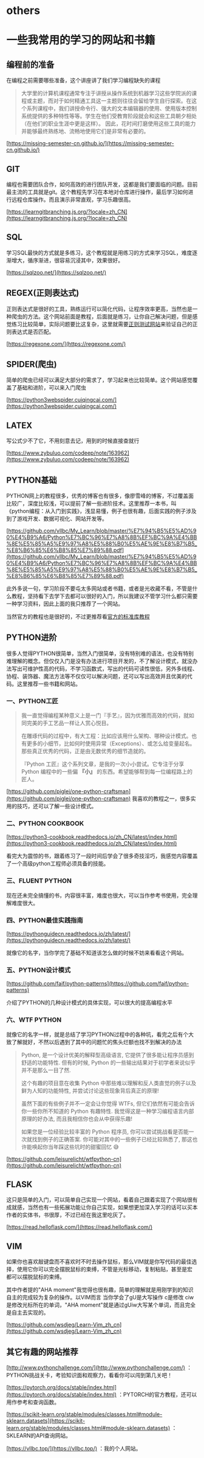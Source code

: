 # others



# 一些我常用的学习的网站和书籍

## 编程前的准备

在编程之前需要哪些准备，这个讲座讲了我们学习编程缺失的课程

> 大学里的计算机课程通常专注于讲授从操作系统到机器学习这些学院派的课程或主题，而对于如何精通工具这一主题则往往会留给学生自行探索。在这个系列课程中，我们讲授命令行、强大的文本编辑器的使用、使用版本控制系统提供的多种特性等等。学生在他们受教育阶段就会和这些工具朝夕相处（在他们的职业生涯中更是这样）。 因此，花时间打磨使用这些工具的能力并能够最终熟练地、流畅地使用它们是非常有必要的。

[https://missing-semester-cn.github.io/](https://missing-semester-cn.github.io/)

## GIT

编程也需要团队合作，如何高效的进行团队开发，这都是我们要面临的问题。目前最主流的工具就是git。这个教程先学习在本地对仓库进行操作，最后学习如何进行远程仓库操作。而且演示非常直观，学习乐趣很高。

[https://learngitbranching.js.org/?locale=zh_CN](https://learngitbranching.js.org/?locale=zh_CN)

## SQL

学习SQL最快的方式就是多练习，这个教程就是用练习的方式来学习SQL，难度逐渐增大，循序渐进，很容易沉浸其中，效果很好。

[https://sqlzoo.net/](https://sqlzoo.net/)

## REGEX(正则表达式)

正则表达式是很好的工具，熟练运行可以简化代码，让程序效率更高，当然也是一种爬虫的方法。这个网站前面是教程，后面就是练习，让你自己解决问题，但是感觉练习比较简单，实际问题要比这复杂，这里就需要[正则测试网站](https://regexr.com/)来验证自己的正则表达式是否匹配。

[https://regexone.com/](https://regexone.com/)

## SPIDER(爬虫)

简单的爬虫已经可以满足大部分的需求了，学习起来也比较简单。这个网站感觉覆盖了基础和进阶，可以来入门爬虫

[https://python3webspider.cuiqingcai.com/](https://python3webspider.cuiqingcai.com/)

## LATEX

写公式少不了它，不用刻意去记，用到的时候直接查就行

[https://www.zybuluo.com/codeep/note/163962](https://www.zybuluo.com/codeep/note/163962)

## PYTHON基础

PYTHON网上的教程很多，优秀的博客也有很多，像廖雪峰的博客，不过覆盖面比较广，深度比较浅，可以提前了解一些进阶技术。这里推荐一本书，叫《python编程：从入门到实践》，浅显易懂，例子也很有趣，后面实践的例子涉及到了游戏开发、数据可视化、网站开发等。

[https://github.com/vllbc/My_Learn/blob/master/%E7%94%B5%E5%AD%90%E4%B9%A6/Python%E7%BC%96%E7%A8%8B%EF%BC%9A%E4%BB%8E%E5%85%A5%E9%97%A8%E5%88%B0%E5%AE%9E%E8%B7%B5_%E8%B6%85%E6%B8%85%E7%89%88.pdf](https://github.com/vllbc/My_Learn/blob/master/%E7%94%B5%E5%AD%90%E4%B9%A6/Python%E7%BC%96%E7%A8%8B%EF%BC%9A%E4%BB%8E%E5%85%A5%E9%97%A8%E5%88%B0%E5%AE%9E%E8%B7%B5_%E8%B6%85%E6%B8%85%E7%89%88.pdf)

此外多说一句，学习阶段不要屯太多网站或者书籍，或者是光收藏不看，不管是什么教程，坚持看下去学下去都可以很好的入门，所以我建议不管学习什么都只需要一种学习资料，因此上面的我只推荐了一个网站。

当然官方的教程也是很好的，不过更推荐看[官方的标准库教程](https://docs.python.org/zh-cn/3/library/index.html)

## PYTHON进阶

很多人觉得PYTHON很简单，当然入门很简单，没有特别难的语法，也没有特别难理解的概念。但仅仅入门是没有办法进行项目开发的，不了解设计模式，就没办法写出可维护性高的代码，不学习函数式，写出的代码可读性很低，另外多线程、协程、装饰器、魔法方法等不仅仅可以解决问题，还可以写出高效并且优美的代码。这里推荐一些书籍和网站。

### 一、PYTHON工匠

> 我一直觉得编程某种意义上是一门『手艺』，因为优雅而高效的代码，就如同完美的手工艺品一样让人赏心悦目。
>
> 在雕琢代码的过程中，有大工程：比如应该用什么架构、哪种设计模式。也有更多的小细节，比如何时使用异常（Exceptions）、或怎么给变量起名。那些真正优秀的代码，正是由无数优秀的细节造就的。
>
> 『Python 工匠』这个系列文章，是我的一次小小尝试。它专注于分享 Python 编程中的一些偏 **『小』** 的东西。希望能够帮到每一位编程路上的匠人。

[https://github.com/piglei/one-python-craftsman](https://github.com/piglei/one-python-craftsman)  我喜欢的教程之一，很多实用的技巧，还可以了解一些设计模式。

### 二、PYTHON COOKBOOK

[https://python3-cookbook.readthedocs.io/zh_CN/latest/index.html](https://python3-cookbook.readthedocs.io/zh_CN/latest/index.html)

看完大为震惊的书，跟着练习了一段时间后学会了很多奇技淫巧，我感觉内容覆盖了一个高级python工程师必须具备的技能。

### 三、FLUENT PYTHON

现在还未完全搞懂的书，内容很丰富，难度也很大，可以当作参考书使用，完全理解难度很大。

### 四、PYTHON最佳实践指南

[https://pythonguidecn.readthedocs.io/zh/latest/](https://pythonguidecn.readthedocs.io/zh/latest/)

就像它的名字，当你学完了基础不知道该怎么做的时候不妨来看看这个网站。

### 五、PYTHON设计模式

[https://github.com/faif/python-patterns](https://github.com/faif/python-patterns)

介绍了PYTHON的几种设计模式的具体实现，可以很大的提高编程水平

### 六、WTF PYTHON

就像它的名字一样，就是总结了学习PYTHON过程中的各种坑，看完之后有个大致了解就好，不然以后遇到了其中的问题忙的焦头烂额也找不到解决的办法

> Python, 是一个设计优美的解释型高级语言, 它提供了很多能让程序员感到舒适的功能特性. 但有的时候, Python 的一些输出结果对于初学者来说似乎并不是那么一目了然.
>
> 这个有趣的项目意在收集 Python 中那些难以理解和反人类直觉的例子以及鲜为人知的功能特性, 并尝试讨论这些现象背后真正的原理!
>
> 虽然下面的有些例子并不一定会让你觉得 WTFs, 但它们依然有可能会告诉你一些你所不知道的 Python 有趣特性. 我觉得这是一种学习编程语言内部原理的好办法, 而且我相信你也会从中获得乐趣!
>
> 如果您是一位经验比较丰富的 Python 程序员, 你可以尝试挑战看是否能一次就找到例子的正确答案. 你可能对其中的一些例子已经比较熟悉了, 那这也许能唤起你当年踩这些坑时的甜蜜回忆 😅

[https://github.com/leisurelicht/wtfpython-cn](https://github.com/leisurelicht/wtfpython-cn)

## FLASK

这只是简单的入门，可以简单自己实现一个网站，看着自己跟着实现了个网站很有成就感，当然也有一些拓展功能让你自己实现，如果想更加深入学习的话可以买本作者的实体书，书很厚，不过已经在我这里吃灰了。

[https://read.helloflask.com/](https://read.helloflask.com/)

## VIM

如果你也喜欢敲键盘而不喜欢时不时去操作鼠标，那么VIM就是你写代码的最佳选择，使用它你可以完全摆脱鼠标的束缚，不管是光标移动，复制粘贴，甚至是宏 都可以摆脱鼠标的束缚。

其中作者提的"AHA moment"我觉得也很有趣，简单的理解就是用刚学到的知识自主的完成较为复杂的操作。以VIM而言 当你学会了gU是大写操作 c是修改  ciw是修改光标所在的单词，"AHA moment"就是通过gUiw大写某个单词，而且完全是自主去实现的。

[https://github.com/wsdjeg/Learn-Vim_zh_cn](https://github.com/wsdjeg/Learn-Vim_zh_cn)

## 其它有趣的网站推荐

[http://www.pythonchallenge.com/](http://www.pythonchallenge.com/) ：PYTHON挑战关卡，考验知识面和观察力，看看你可以闯到第几关吧！

[https://pytorch.org/docs/stable/index.html](https://pytorch.org/docs/stable/index.html) ：PYTORCH的官方教程，还可以用作参考和查询函数。

[https://scikit-learn.org/stable/modules/classes.html#module-sklearn.datasets](https://scikit-learn.org/stable/modules/classes.html#module-sklearn.datasets) ：SKLEARN的API查询网站。

[https://vllbc.top/](https://vllbc.top/) ：我的个人网站。
